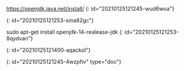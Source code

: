 https://openjdk.java.net/install/
{: id="20210125121245-wud6woa"}

{: id="20210125121253-sma82gc"}

sudo apt-get install openjdk-14-realease-jdk
{: id="20210125121253-8qydvan"}

{: id="20210125121400-aqackol"}


{: id="20210125121245-4wzpfiv" type="doc"}
